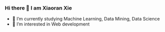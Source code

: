 ### Hi there 👋 I am Xiaoran Xie
- 🔭 I’m currently studying Machine Learning, Data Mining, Data Science
- 🌱 I’m interested in Web development
<!--
- 👯 I’m looking to collaborate on Web development
- 🤔 I’m looking for help with ...
- 💬 Ask me about ...
- 📫 How to reach me: ...
- 😄 Pronouns: ...
- ⚡ Fun fact: ...
-->

